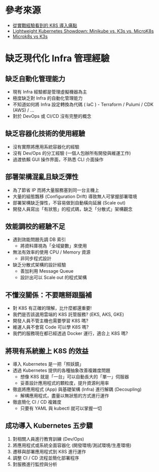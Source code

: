 # 參考來源
- [從實戰經驗看到的 K8S 導入痛點](https://hackmd.io/@k8ssummit/20/%2F%40k8ssummit%2FByyAVbANv?fbclid=IwAR3q1kuVs8Sc9BF3L0cbPJA1twtx31IE17aq6JIwBqY7BCV5iK8U47-2pXE)
- [Lightweight Kubernetes Showdown: Minikube vs. K3s vs. MicroK8s](https://www.itprotoday.com/cloud-computing-and-edge-computing/lightweight-kubernetes-showdown-minikube-vs-k3s-vs-microk8s)
- [Microk8s vs K3s](https://thechief.io/c/editorial/microk8s-vs-k3s/)

# 缺乏現代化 Infra 管理經驗
## 缺乏自動化管理能力
- 現有 Infra 經驗都是管理虛擬機器為主
- 極度缺乏對 Infra 的自動化管理能力
- 不知道如何將 Infra 設定轉換為代碼 ( IaC ) - Terraform / Pulumi / CDK (AWS) / ...
- 對於 DevOps 或 CI/CD 沒有完整的概念

## 缺乏容器化技術的使用經驗
- 沒有實際將應用系統容器化的經驗
- 沒有 Dev/Ops 的分工經驗 (一個人包辦所有開發與維運工作)
- 過渡依賴 GUI 操作界面，不熟悉 CLI 介面操作

## 部署架構混亂且缺乏彈性
- 為了節省 IP 而將大量服務塞到同一台主機上
- 大量的組態飄移 (Configuration Drift) 導致無人可掌握部署環境
- 部署架構缺乏彈性，不容易做到自動橫向延展 (Scale out)
- 開發人員寫出「有狀態」的程式碼，缺乏「分散式」架構觀念

## 效能調校的經驗不足
- 遇到效能問題先調 DB 索引
    - 將資料庫視為「全域變數」來使用
- 無法有效率的使用 CPU / Memory 資源
    - 非同步程式設計
- 缺乏分散式架構的設計經驗
    - 善加利用 Message Queue
    - 設計出可以 Scale out 的程式架構

## 不懂沒關係：不要瞎掰跟腦補
- 對 K8S 有正確的理解，比什麼都還重要!
- 我們是否該選用雲端的 K8S 託管服務? (EKS, AKS, GKE)
- 開發人員不管主機也需要學習 K8S 嗎?
- 維運人員不會寫 Code 可以學 K8S 嗎?
- 我們的服務現在都已經透過 Docker 運行，適合上 K8S 嗎?

## 將現有系統搬上 K8S 的效益
- 導入 Kubernetes 是一把「照妖鏡」
- 透過 Kubernetes 提供的各種抽象改善複雜度問題
    - 想像 K8S 就是「一台」可以自動長大的「單一」伺服器
    - 妥善設計應用程式的顆粒度，提升資源利用率
- 徹底將應用程式 (App) 與基礎架構 (Infra) 進行解耦 (Decoupling)
    - 解構應用程式，盡量以無狀態的方式進行運作
- 徹底簡化 CI / CD 複雜度
    - 只要有 YAML 與 kubectl 就可以掌握一切

## 成功導入 Kubernetes 五步驟
1. 對相關人員進行教育訓練 (Dev/Ops)
2. 將應用程式或系統全面容器化 (開發環境/測試環境/生產環境)
3. 遷移與部署應用程式到 K8S 進行運作
4. 調整 CI / CD 流程並簡化部署程序
5. 對服務進行監控與分析